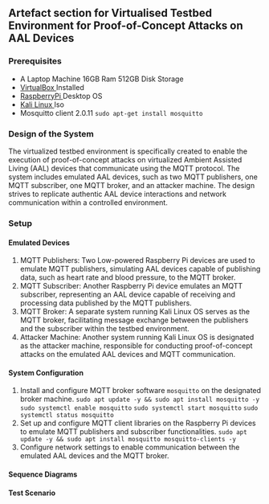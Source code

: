 
## Artefact section for Virtualised Testbed Environment for Proof-of-Concept Attacks on AAL Devices 

### Prerequisites
- A Laptop Machine 16GB Ram 512GB Disk Storage
- [ VirtualBox ](https://www.virtualbox.org/wiki/Downloads) Installed
- [ RaspberryPi ](https://www.raspberrypi.com/software/raspberry-pi-desktop/) Desktop OS
- [ Kali Linux ](https://www.kali.org/get-kali/#kali-virtual-machines)  Iso
- Mosquitto client 2.0.11 ```sudo apt-get install mosquitto```

### Design of the System
The virtualized testbed environment is specifically created to enable the execution of proof-of-concept attacks on virtualized Ambient Assisted Living (AAL) devices that communicate using the MQTT protocol. The system includes emulated AAL devices, such as two MQTT publishers, one MQTT subscriber, one MQTT broker, and an attacker machine. The design strives to replicate authentic AAL device interactions and network communication within a controlled environment.

### Setup
#### Emulated Devices
1. MQTT Publishers: Two Low-powered Raspberry Pi devices are used to emulate MQTT publishers, simulating AAL devices capable of publishing data, such as heart rate and blood pressure, to the MQTT broker.
2. MQTT Subscriber: Another Raspberry Pi device emulates an MQTT subscriber, representing an AAL device capable of receiving and processing data published by the MQTT publishers.
3. MQTT Broker: A separate system running Kali Linux OS serves as the MQTT broker, facilitating message exchange between the publishers and the subscriber within the testbed environment.
4. Attacker Machine: Another system running Kali Linux OS is designated as the attacker machine, responsible for conducting proof-of-concept attacks on the emulated AAL devices and MQTT communication.

#### System Configuration
1. Install and configure MQTT broker software `mosquitto` on the designated broker machine.
         ```sudo apt update -y && sudo apt install mosquitto -y```
         ```sudo systemctl enable mosquitto```
         ```sudo systemctl start mosquitto```
         ```sudo systemctl status mosquitto```
2. Set up and configure MQTT client libraries on the Raspberry Pi devices to emulate MQTT publishers and subscriber functionalities.
         ```sudo apt update -y && sudo apt install mosquitto mosquitto-clients -y```
3. Configure network settings to enable communication between the emulated AAL devices and the MQTT broker.

#### Sequence Diagrams


#### Test Scenario
